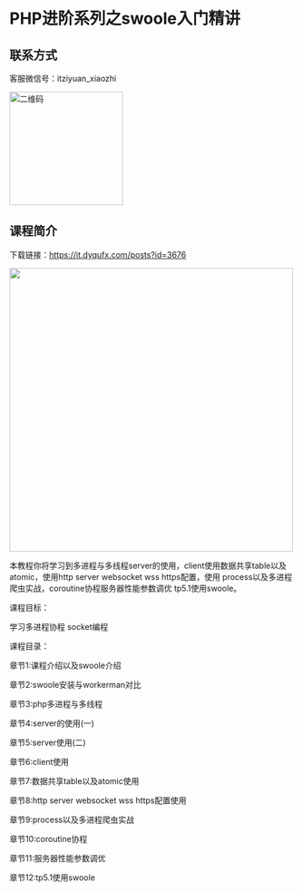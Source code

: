 # PHP进阶系列之swoole入门精讲

## 联系方式

客服微信号：itziyuan_xiaozhi

<img src="https://ziyuanyun.oss-cn-guangzhou.aliyuncs.com/common/20240614073449/666b82192834a.jpg" width="200" height="200" alt="二维码">

## 课程简介

下载链接：https://it.dyqufx.com/posts?id=3676

<img src="https://ziyuanyun.oss-cn-guangzhou.aliyuncs.com/yun/20240515185255/66449407e069f.jpg" width="500" alt="">

  

 本教程你将学习到多进程与多线程server的使用，client使用数据共享table以及atomic，使用http server websocket wss https配置，使用 process以及多进程爬虫实战，coroutine协程服务器性能参数调优 tp5.1使用swoole。

 课程目标：

 学习多进程协程 socket编程

 课程目录：

 章节1:课程介绍以及swoole介绍

 章节2:swoole安装与workerman对比

 章节3:php多进程与多线程

 章节4:server的使用(一)

 章节5:server使用(二)

 章节6:client使用

 章节7:数据共享table以及atomic使用

 章节8:http server websocket wss https配置使用

 章节9:process以及多进程爬虫实战

 章节10:coroutine协程

 章节11:服务器性能参数调优

 章节12:tp5.1使用swoole

 &nbsp;

 

  